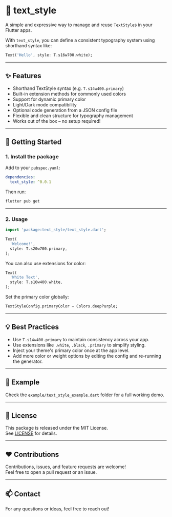 # 🎨 text_style

A simple and expressive way to manage and reuse `TextStyle`s in your Flutter apps.

With `text_style`, you can define a consistent typography system using shorthand syntax like:

```dart
Text('Hello', style: T.s16w700.white);
```

---

## ✨ Features

- Shorthand TextStyle syntax (e.g. `T.s14w400.primary`)
- Built-in extension methods for commonly used colors
- Support for dynamic primary color
- Light/Dark mode compatibility
- Optional code generation from a JSON config file
- Flexible and clean structure for typography management
- Works out of the box – no setup required!

---

## 🚀 Getting Started

### 1. Install the package

Add to your `pubspec.yaml`:

```yaml
dependencies:
  text_style: ^0.0.1
```

Then run:

```bash
flutter pub get
```

---

### 2. Usage

```dart
import 'package:text_style/text_style.dart';

Text(
  'Welcome!',
  style: T.s20w700.primary,
);
```

You can also use extensions for color:

```dart
Text(
  'White Text',
  style: T.s16w400.white,
);
```

Set the primary color globally:

```dart
TextStyleConfig.primaryColor = Colors.deepPurple;
```

---


## 💡 Best Practices

- Use `T.s14w400.primary` to maintain consistency across your app.
- Use extensions like `.white`, `.black`, `.primary` to simplify styling.
- Inject your theme's primary color once at the app level.
- Add more color or weight options by editing the config and re-running the generator.

---

## 🧪 Example

Check the [`example/text_style_example.dart`](example) folder for a full working demo.

---

## 📄 License

This package is released under the MIT License.  
See [LICENSE](LICENSE) for details.

---

## ❤️ Contributions

Contributions, issues, and feature requests are welcome!  
Feel free to open a pull request or an issue.

---

## 📫 Contact

For any questions or ideas, feel free to reach out!